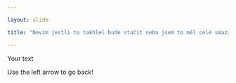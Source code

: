 ```yaml
---

layout: slide

title: "Nevím jestli to takhlel bude stačit nebo jsem to měl celé smazat!"

---
```


Your text

Use the left arrow to go back!

